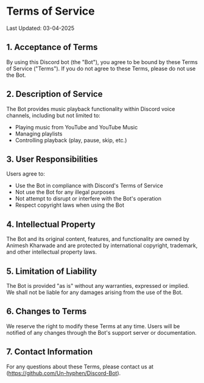 # Terms of Service

Last Updated: 03-04-2025

## 1. Acceptance of Terms
By using this Discord bot (the "Bot"), you agree to be bound by these Terms of Service ("Terms"). If you do not agree to these Terms, please do not use the Bot.

## 2. Description of Service
The Bot provides music playback functionality within Discord voice channels, including but not limited to:
- Playing music from YouTube and YouTube Music
- Managing playlists
- Controlling playback (play, pause, skip, etc.)

## 3. User Responsibilities
Users agree to:
- Use the Bot in compliance with Discord's Terms of Service
- Not use the Bot for any illegal purposes
- Not attempt to disrupt or interfere with the Bot's operation
- Respect copyright laws when using the Bot

## 4. Intellectual Property
The Bot and its original content, features, and functionality are owned by Animesh Kharwade and are protected by international copyright, trademark, and other intellectual property laws.

## 5. Limitation of Liability
The Bot is provided "as is" without any warranties, expressed or implied. We shall not be liable for any damages arising from the use of the Bot.

## 6. Changes to Terms
We reserve the right to modify these Terms at any time. Users will be notified of any changes through the Bot's support server or documentation.

## 7. Contact Information
For any questions about these Terms, please contact us at (https://github.com/Un-hyphen/Discord-Bot). 
